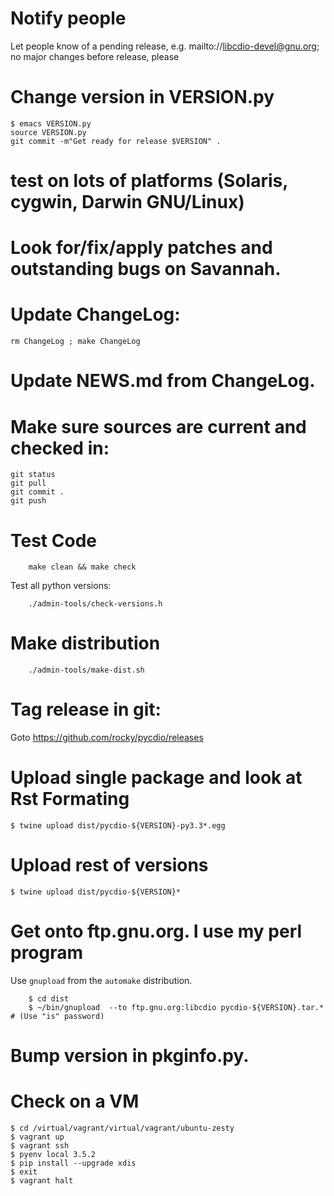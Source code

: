 #  Notify people

Let people know of a pending release, e.g. mailto://libcdio-devel@gnu.org; no
major changes before release, please


# Change version in VERSION.py

    $ emacs VERSION.py
	source VERSION.py
	git commit -m"Get ready for release $VERSION" .

# test on lots of platforms (Solaris, cygwin, Darwin GNU/Linux)

# Look for/fix/apply patches and outstanding bugs on Savannah.

# Update ChangeLog:

    rm ChangeLog ; make ChangeLog

#  Update NEWS.md from ChangeLog.

# Make sure sources are current and checked in:

    git status
    git pull
    git commit .
    git push

#  Test Code

```
    make clean && make check
```

Test all python versions:

```
	./admin-tools/check-versions.h
```

#  Make distribution

```
	./admin-tools/make-dist.sh
```

#  Tag release in git:

Goto https://github.com/rocky/pycdio/releases

# Upload single package and look at Rst Formating

    $ twine upload dist/pycdio-${VERSION}-py3.3*.egg

# Upload rest of versions

    $ twine upload dist/pycdio-${VERSION}*


# Get onto ftp.gnu.org. I use my perl program

Use `gnupload` from the `automake` distribution.

```
    $ cd dist
	$ ~/bin/gnupload  --to ftp.gnu.org:libcdio pycdio-${VERSION}.tar.*  # (Use "is" password)
```

#  Bump version in __pkginfo__.py.

# Check on a VM

    $ cd /virtual/vagrant/virtual/vagrant/ubuntu-zesty
	$ vagrant up
	$ vagrant ssh
	$ pyenv local 3.5.2
	$ pip install --upgrade xdis
	$ exit
	$ vagrant halt
